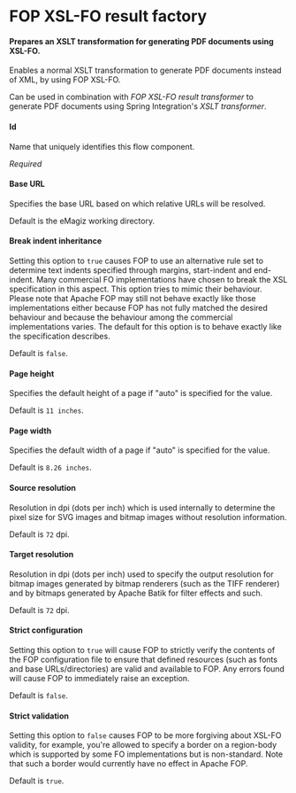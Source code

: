 # FOP XSL-FO result factory
#### Prepares an XSLT transformation for generating PDF documents using XSL-FO.
Enables a normal XSLT transformation to generate PDF documents instead of XML, by using FOP XSL-FO.

Can be used in combination with <i>FOP XSL-FO result transformer</i> to generate PDF documents using Spring Integration's <i>XSLT transformer</i>.

#### Id
Name that uniquely identifies this flow component.

<i>Required</i>

#### Base URL
Specifies the base URL based on which relative URLs will be resolved. 

Default is the eMagiz working directory.

#### Break indent inheritance
Setting this option to <code>true</code> causes FOP to use an alternative rule set to determine text indents specified through margins, start-indent and end-indent. Many commercial FO implementations have chosen to break the XSL specification in this aspect. This option tries to mimic their behaviour. Please note that Apache FOP may still not behave exactly like those implementations either because FOP has not fully matched the desired behaviour and because the behaviour among the commercial implementations varies. The default for this option is to behave exactly like the specification describes.

Default is <code>false</code>.

#### Page height
Specifies the default height of a page if "auto" is specified for the value. 

Default is <code>11 inches</code>.

#### Page width
Specifies the default width of a page if "auto" is specified for the value. 

Default is <code>8.26 inches</code>.

#### Source resolution
Resolution in dpi (dots per inch) which is used internally to determine the pixel size for SVG images and bitmap images without resolution information. 

Default is <code>72</code> dpi.

#### Target resolution
Resolution in dpi (dots per inch) used to specify the output resolution for bitmap images generated by bitmap renderers (such as the TIFF renderer) and by bitmaps generated by Apache Batik for filter effects and such. 

Default is <code>72</code> dpi.

#### Strict configuration
Setting this option to <code>true</code> will cause FOP to strictly verify the contents of the FOP configuration file to ensure that defined resources (such as fonts and base URLs/directories) are valid and available to FOP. Any errors found will cause FOP to immediately raise an exception. 

Default is <code>false</code>.

#### Strict validation
Setting this option to <code>false</code> causes FOP to be more forgiving about XSL-FO validity, for example, you're allowed to specify a border on a region-body which is supported by some FO implementations but is non-standard. Note that such a border would currently have no effect in Apache FOP.

Default is <code>true</code>.

